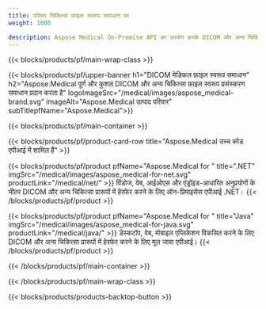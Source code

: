 ```yaml
---
title: परिसर चिकित्सा फ़ाइल स्वरूप समाधान पर 
weight: 1000

description: Aspose Medical On-Premise API का उपयोग करके DICOM और अन्य चिकित्सा प्रारूप प्रसंस्करण अनुप्रयोग बनाएं
---
```


{{< blocks/products/pf/main-wrap-class >}}

{{< blocks/products/pf/upper-banner h1="DICOM मेडिकल फ़ाइल स्वरूप समाधान" h2="Aspose.Medical पूर्ण और कुशल DICOM और अन्य चिकित्सा फ़ाइल स्वरूप प्रसंस्करण समाधान प्रदान करता है" logoImageSrc="/medical/images/aspose_medical-brand.svg" imageAlt="Aspose.Medical उत्पाद परिवार" subTitlepfName="Aspose.Medical">}}

{{< blocks/products/pf/main-container >}}

{{< blocks/products/pf/product-card-row title="Aspose.Medical उच्च कोड एपीआई में शामिल हैं" >}}

{{< blocks/products/pf/product pfName="Aspose.Medical for " title=".NET" imgSrc="/medical/images/aspose_medical-for-net.svg" productLink="/medical/net/" >}}
विंडोज, वेब, आईओएस और एंड्रॉइड-आधारित अनुप्रयोगों के भीतर DICOM और अन्य चिकित्सा प्रारूपों में हेरफेर करने के लिए ऑन-प्रिमाइसेस एपीआई .NET।
{{< /blocks/products/pf/product >}}

{{< blocks/products/pf/product pfName="Aspose.Medical for " title="Java" imgSrc="/medical/images/aspose_medical-for-java.svg" productLink="/medical/java/" >}}
डेस्कटॉप, वेब, मोबाइल एप्लिकेशन विकसित करने के लिए DICOM और अन्य चिकित्सा प्रारूपों में हेरफेर करने के लिए मूल जावा एपीआई।
{{< /blocks/products/pf/product >}}

{{< /blocks/products/pf/main-container >}}

{{< /blocks/products/pf/main-wrap-class >}}

{{< blocks/products/products-backtop-button >}}